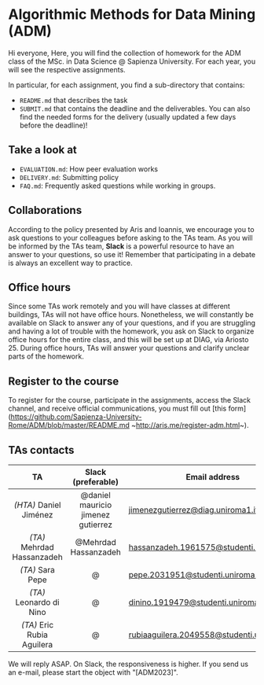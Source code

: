 # Algorithmic Methods for Data Mining (ADM) 

Hi everyone,
Here, you will find the collection of homework for the ADM class of the MSc. in Data Science @ Sapienza University. For each year, you will see the respective assignments.

In particular, for each assignment, you find a sub-directory that contains:

- `README.md` that describes the task
- `SUBMIT.md` that contains the deadline and the deliverables. You can also find the needed forms for the delivery (usually updated a few days before the deadline)!

## Take a look at
- `EVALUATION.md`: How peer evaluation works
- `DELIVERY.md`: Submitting policy
- `FAQ.md`: Frequently asked questions while working in groups.


## Collaborations
According to the policy presented by Aris and Ioannis, we encourage you to ask questions to your colleagues before asking to the TAs team. As you will be informed by the TAs team, __Slack__ is a powerful resource to have an answer to your questions, so use it! Remember that participating in a debate is always an excellent way to practice.

## Office hours
Since some TAs work remotely and you will have classes at different buildings, TAs will not have office hours. Nonetheless, we will constantly be available on Slack to answer any of your questions, and if you are struggling and having a lot of trouble with the homework, you ask on Slack to organize office hours for the entire class, and this will be set up at DIAG, via Ariosto 25. During office hours, TAs will answer your questions and clarify unclear parts of the homework.

## Register to the course
To register for the course, participate in the assignments, access the Slack channel, and receive official communications, you must fill out [this form](https://github.com/Sapienza-University-Rome/ADM/blob/master/README.md ~http://aris.me/register-adm.html~).

## TAs contacts

|    TA    | Slack (preferable) | Email address            |
|:--------:|:------------------:|--------------------------|
|  *(HTA)* Daniel Jiménez |     @daniel mauricio jimenez gutierrez     | jimenezgutierrez@diag.uniroma1.it       |
|  *(TA)* Mehrdad Hassanzadeh | @Mehrdad Hassanzadeh |   hassanzadeh.1961575@studenti.uniroma1.it  |
|  *(TA)* Sara Pepe |  @  | pepe.2031951@studenti.uniroma1.it    |
|  *(TA)* Leonardo di Nino |  @  | dinino.1919479@studenti.uniroma1.it   |
|  *(TA)* Eric Rubia Aguilera |  @  | rubiaaguilera.2049558@studenti.uniroma1.it   |

We will reply ASAP. On Slack, the responsiveness is higher. If you send us an e-mail, please start the object with "[ADM2023]".
